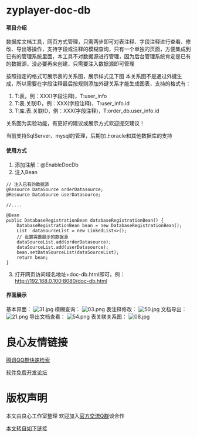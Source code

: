 # zyplayer-doc-db

#### 项目介绍
数据库文档工具，网页方式管理，只需两步即可对表注释、字段注释进行查看、修改、导出等操作，支持字段或注释的模糊查询，只有一个单独的页面，方便集成到已有的管理系统里面，本工具不对数据源进行管理，因为后台管理系统肯定是已有的数据源，没必要再来创建，只需要注入数据源即可管理

按照指定的格式可展示表的关系图，展示样式见下图
本关系图不是通过外键生成，所以需要在字段注释最后按规则添加外键关系才能生成图表，支持的格式有：
1. T:表，例：XXX(字段注释)，T:user_info
2. T:表.关联ID，例：XXX(字段注释)，T:user_info.id
3. T:库.表.关联ID，例：XXX(字段注释)，T:order_db.user_info.id

关系图为实验功能，有更好的建议或展示方式欢迎提交建议！

当前支持SqlServer、mysql的管理，后期加上oracle和其他数据库的支持

#### 使用方式
1. 添加注解：@EnableDocDb
2. 注入Bean

```
// 注入已有的数据源
@Resource DataSource orderDatasource;
@Resource DataSource userDatasource;

//....

@Bean
public DatabaseRegistrationBean databaseRegistrationBean() {
    DatabaseRegistrationBean bean = new DatabaseRegistrationBean();
    List  dataSourceList = new LinkedList<>();
    // 设置需要展示的数据源
    dataSourceList.add(orderDatasource);
    dataSourceList.add(userDatasource);
    bean.setDataSourceList(dataSourceList);
    return bean;
}
```

3. 打开网页访问域名地址+doc-db.html即可，例：http://192.168.0.100:8080/doc-db.html

#### 界面展示
基本界面：
![](https://images.gitee.com/uploads/images/2018/0918/190615_af5e8cdb_596905.jpeg "31.jpg")
模糊查询：
![](https://images.gitee.com/uploads/images/2018/0918/190721_872b2d76_596905.png "03.png")
表注释修改：
![](https://images.gitee.com/uploads/images/2018/0918/190739_afe7ba53_596905.jpeg "50.jpg")
文档导出：
![](https://images.gitee.com/uploads/images/2018/0920/223122_172d1fc2_596905.png "21.png")
导出文档查看：
![](https://images.gitee.com/uploads/images/2018/0920/223223_b899b367_596905.png "54.png")
表关联关系图：
![](https://images.gitee.com/uploads/images/2018/0925/214544_14b1b6eb_596905.jpeg "08.jpg")


 # 良心友情链接

[腾讯QQ群快速检索](http://u.720life.cn/s/8cf73f7c)

[软件免费开发论坛](http://u.720life.cn/s/bbb01dc0)

# 版权声明 

本文由良心工作室整理 欢迎加入[官方交流Q群](https://u.720life.cn/s/f2316816)谈合作

[本文转自如下链接](http://u.720life.cn/g/2e71d0f0a5c601172267ba20d3a43c6e82e1dbdd1f424ca132b005b10837cd3feda9e259ef2c74c8c8ab9337fe80ac09772d799b926c27de8a2cadf6066579c3)